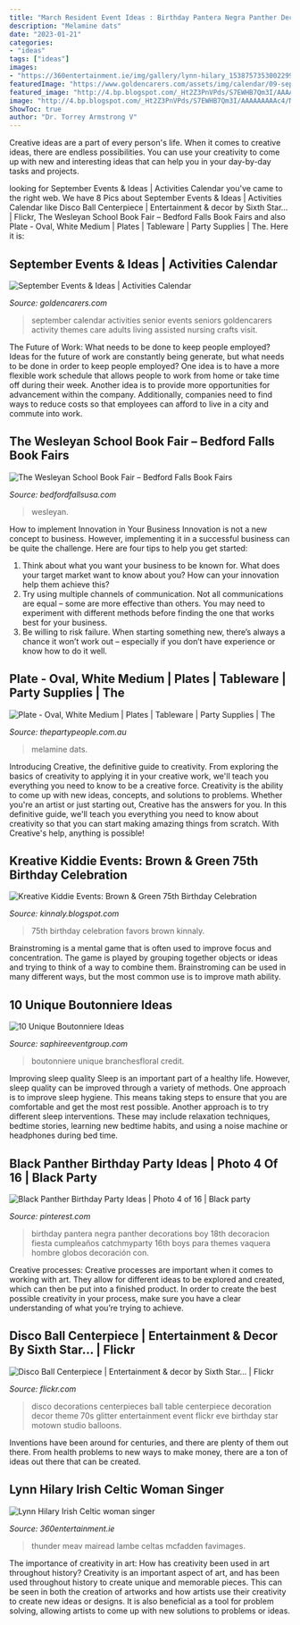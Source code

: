 ```yaml
---
title: "March Resident Event Ideas : Birthday Pantera Negra Panther Decorations Boy 18th Decoracion Fiesta Cumpleaños Catchmyparty 16th Boys Para Themes Vaquera Hombre Globos Decoración Con"
description: "Melamine dats"
date: "2023-01-21"
categories:
- "ideas"
tags: ["ideas"]
images:
- "https://360entertainment.ie/img/gallery/lynn-hilary_1538757353002299.jpg"
featuredImage: "https://www.goldencarers.com/assets/img/calendar/09-september-pinterest.jpg"
featured_image: "http://4.bp.blogspot.com/_Ht2Z3PnVPds/S7EWHB7Qm3I/AAAAAAAAAc4/Ne2aqEx037c/s1600/favors.jpg"
image: "http://4.bp.blogspot.com/_Ht2Z3PnVPds/S7EWHB7Qm3I/AAAAAAAAAc4/Ne2aqEx037c/s1600/favors.jpg"
ShowToc: true
author: "Dr. Torrey Armstrong V"
---
```



Creative ideas are a part of every person's life. When it comes to creative ideas, there are endless possibilities. You can use your creativity to come up with new and interesting ideas that can help you in your day-by-day tasks and projects. 

	

		
looking for September Events &amp; Ideas | Activities Calendar you've came to the right web. We have 8 Pics about September Events &amp; Ideas | Activities Calendar like Disco Ball Centerpiece | Entertainment &amp; decor by Sixth Star… | Flickr, The Wesleyan School Book Fair – Bedford Falls Book Fairs and also Plate - Oval, White Medium | Plates | Tableware | Party Supplies | The. Here it is:
		
    
## September Events &amp; Ideas | Activities Calendar

<img loading=lazy src="https://www.goldencarers.com/assets/img/calendar/09-september-pinterest.jpg" onerror="this.onerror=null;this.src='https://tse2.mm.bing.net/th?id=OIP.o3MRuk0t-woNWMNE7kg_FwHaMP&amp;pid=15.1';" alt="September Events &amp; Ideas | Activities Calendar">

_Source: goldencarers.com_

>september calendar activities senior events seniors goldencarers activity themes care adults living assisted nursing crafts visit. 

	

The Future of Work: What needs to be done to keep people employed?
Ideas for the future of work are constantly being generate, but what needs to be done in order to keep people employed? One idea is to have a more flexible work schedule that allows people to work from home or take time off during their week. Another idea is to provide more opportunities for advancement within the company. Additionally, companies need to find ways to reduce costs so that employees can afford to live in a city and commute into work.

    
## The Wesleyan School Book Fair – Bedford Falls Book Fairs

<img loading=lazy src="https://bedfordfallsusa.com/wp-content/uploads/2019/02/fullsizeoutput_f23b.jpeg" onerror="this.onerror=null;this.src='https://tse4.mm.bing.net/th?id=OIP.bLgGUEHWQJnjmu-b4edEFAHaJ4&amp;pid=15.1';" alt="The Wesleyan School Book Fair – Bedford Falls Book Fairs">

_Source: bedfordfallsusa.com_

>wesleyan. 

	

How to implement Innovation in Your Business
Innovation is not a new concept to business. However, implementing it in a successful business can be quite the challenge. Here are four tips to help you get started: 
1. Think about what you want your business to be known for. What does your target market want to know about you? How can your innovation help them achieve this? 
2. Try using multiple channels of communication. Not all communications are equal – some are more effective than others. You may need to experiment with different methods before finding the one that works best for your business. 
3. Be willing to risk failure. When starting something new, there’s always a chance it won’t work out – especially if you don’t have experience or know how to do it well.

    
## Plate - Oval, White Medium | Plates | Tableware | Party Supplies | The

<img loading=lazy src="https://www.thepartypeople.com.au/media/catalog/product/cache/1/image/1380x/9df78eab33525d08d6e5fb8d27136e95/p/l/plate_-_oval_white_medium.jpg" onerror="this.onerror=null;this.src='https://tse3.mm.bing.net/th?id=OIP.qrmQ0JFLIl9bXzeIU-EIkAHaHa&amp;pid=15.1';" alt="Plate - Oval, White Medium | Plates | Tableware | Party Supplies | The">

_Source: thepartypeople.com.au_

>melamine dats. 

	

Introducing Creative, the definitive guide to creativity. From exploring the basics of creativity to applying it in your creative work, we'll teach you everything you need to know to be a creative force.
Creativity is the ability to come up with new ideas, concepts, and solutions to problems. Whether you're an artist or just starting out, Creative has the answers for you. In this definitive guide, we'll teach you everything you need to know about creativity so that you can start making amazing things from scratch. With Creative's help, anything is possible!

    
## Kreative Kiddie Events: Brown &amp; Green 75th Birthday Celebration

<img loading=lazy src="http://4.bp.blogspot.com/_Ht2Z3PnVPds/S7EWHB7Qm3I/AAAAAAAAAc4/Ne2aqEx037c/s1600/favors.jpg" onerror="this.onerror=null;this.src='https://tse4.mm.bing.net/th?id=OIP.ZpTFjkErAr56FAZN2VtydQHaFj&amp;pid=15.1';" alt="Kreative Kiddie Events: Brown &amp; Green 75th Birthday Celebration">

_Source: kinnaly.blogspot.com_

>75th birthday celebration favors brown kinnaly. 

	

Brainstroming is a mental game that is often used to improve focus and concentration. The game is played by grouping together objects or ideas and trying to think of a way to combine them. Brainstroming can be used in many different ways, but the most common use is to improve math ability.

    
## 10 Unique Boutonniere Ideas

<img loading=lazy src="http://www.saphireeventgroup.com/wp-content/uploads/files/2114/5694/2697/unique_boutonniere_4.jpg" onerror="this.onerror=null;this.src='https://tse1.mm.bing.net/th?id=OIP.5TqLrgNHkZo4s1fshs03xAAAAA&amp;pid=15.1';" alt="10 Unique Boutonniere Ideas">

_Source: saphireeventgroup.com_

>boutonniere unique branchesfloral credit. 

	

Improving sleep quality
Sleep is an important part of a healthy life. However, sleep quality can be improved through a variety of methods. One approach is to improve sleep hygiene. This means taking steps to ensure that you are comfortable and get the most rest possible. Another approach is to try different sleep interventions. These may include relaxation techniques, bedtime stories, learning new bedtime habits, and using a noise machine or headphones during bed time.

    
## Black Panther Birthday Party Ideas | Photo 4 Of 16 | Black Party

<img loading=lazy src="https://i.pinimg.com/736x/e3/21/00/e321004bb59eed40fa970386c58935ab.jpg" onerror="this.onerror=null;this.src='https://tse3.mm.bing.net/th?id=OIP.44bDzihestOeaDEphDhzjAHaJ3&amp;pid=15.1';" alt="Black Panther Birthday Party Ideas | Photo 4 of 16 | Black party">

_Source: pinterest.com_

>birthday pantera negra panther decorations boy 18th decoracion fiesta cumpleaños catchmyparty 16th boys para themes vaquera hombre globos decoración con. 

	

Creative processes:
Creative processes are important when it comes to working with art. They allow for different ideas to be explored and created, which can then be put into a finished product. In order to create the best possible creativity in your process, make sure you have a clear understanding of what you’re trying to achieve.

    
## Disco Ball Centerpiece | Entertainment &amp; Decor By Sixth Star… | Flickr

<img loading=lazy src="https://c2.staticflickr.com/6/5292/5530692064_b3c5afeb86_b.jpg" onerror="this.onerror=null;this.src='https://tse4.mm.bing.net/th?id=OIP.zGoHDM0f5gVstnAcft0XlQHaLJ&amp;pid=15.1';" alt="Disco Ball Centerpiece | Entertainment &amp; decor by Sixth Star… | Flickr">

_Source: flickr.com_

>disco decorations centerpieces ball table centerpiece decoration decor theme 70s glitter entertainment event flickr eve birthday star motown studio balloons. 

	

Inventions have been around for centuries, and there are plenty of them out there. From health problems to new ways to make money, there are a ton of ideas out there that can be created.

    
## Lynn Hilary Irish Celtic Woman Singer

<img loading=lazy src="https://360entertainment.ie/img/gallery/lynn-hilary_1538757353002299.jpg" onerror="this.onerror=null;this.src='https://tse1.mm.bing.net/th?id=OIP.8m8xU_20fiHjm7yaOoLSEQAAAA&amp;pid=15.1';" alt="Lynn Hilary Irish Celtic woman singer">

_Source: 360entertainment.ie_

>thunder meav mairead lambe celtas mcfadden favimages. 

	

The importance of creativity in art: How has creativity been used in art throughout history?
Creativity is an important aspect of art, and has been used throughout history to create unique and memorable pieces. This can be seen in both the creation of artworks and how artists use their creativity to create new ideas or designs. It is also beneficial as a tool for problem solving, allowing artists to come up with new solutions to problems or ideas.

